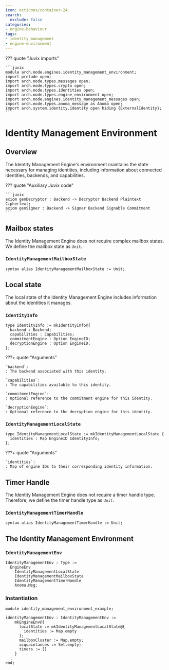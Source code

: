 ```yaml
---
icon: octicons/container-24
search:
  exclude: false
categories:
- engine-behaviour
tags:
- identity_management
- engine-environment
---
```


??? quote "Juvix imports"

    ```juvix
    module arch.node.engines.identity_management_environment;
    import prelude open;
    import arch.node.types.messages open;
    import arch.node.types.crypto open;
    import arch.node.types.identities open;
    import arch.node.types.engine_environment open;
    import arch.node.engines.identity_management_messages open;
    import arch.node.types.anoma_message as Anoma open;
    import arch.system.identity.identity open hiding {ExternalIdentity};
    ```

# Identity Management Environment

## Overview

The Identity Management Engine's environment maintains the state necessary for managing identities, including information about connected identities, backends, and capabilities.

??? quote "Auxiliary Juvix code"

    ```juvix
    axiom genDecryptor : Backend -> Decryptor Backend Plaintext Ciphertext;
    axiom genSigner : Backend -> Signer Backend Signable Commitment
    ```

## Mailbox states

The Identity Management Engine does not require complex mailbox states. We define the mailbox state as `Unit`.

### `IdentityManagementMailboxState`

```juvix
syntax alias IdentityManagementMailboxState := Unit;
```

## Local state

The local state of the Identity Management Engine includes information about the identities it manages.

### `IdentityInfo`

```juvix
type IdentityInfo := mkIdentityInfo@{
  backend : Backend;
  capabilities : Capabilities;
  commitmentEngine : Option EngineID;
  decryptionEngine : Option EngineID;
};
```

???+ quote "Arguments"

    `backend`:
    : The backend associated with this identity.

    `capabilities`:
    : The capabilities available to this identity.

    `commitmentEngine`:
    : Optional reference to the commitment engine for this identity.

    `decryptionEngine`:
    : Optional reference to the decryption engine for this identity.

### `IdentityManagementLocalState`

```juvix
type IdentityManagementLocalState := mkIdentityManagementLocalState {
  identities : Map EngineID IdentityInfo;
};
```

???+ quote "Arguments"

    `identities`:
    : Map of engine IDs to their corresponding identity information.

## Timer Handle

The Identity Management Engine does not require a timer handle type. Therefore, we define the timer handle type as `Unit`.

### `IdentityManagementTimerHandle`

```juvix
syntax alias IdentityManagementTimerHandle := Unit;
```

## The Identity Management Environment

### `IdentityManagementEnv`

```juvix
IdentityManagementEnv : Type :=
  EngineEnv
    IdentityManagementLocalState
    IdentityManagementMailboxState
    IdentityManagementTimerHandle
    Anoma.Msg;
```

### Instantiation

<!-- --8<-- [start:identityManagementEnv] -->
```juvix extract-module-statements
module identity_management_environment_example;

identityManagementEnv : IdentityManagementEnv :=
    mkEngineEnv@{
      localState := mkIdentityManagementLocalState@{
        identities := Map.empty
      };
      mailboxCluster := Map.empty;
      acquaintances := Set.empty;
      timers := []
    }
  ;
end;
```
<!-- --8<-- [end:identityManagementEnv] -->